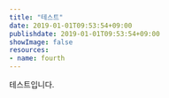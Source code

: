 ```yaml
---
title: "테스트"
date: 2019-01-01T09:53:54+09:00
publishdate: 2019-01-01T09:53:54+09:00
showImage: false
resources:
- name: fourth
---
```


테스트입니다.
